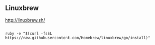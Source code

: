 
## Linuxbrew
http://linuxbrew.sh/

```

ruby -e "$(curl -fsSL https://raw.githubusercontent.com/Homebrew/linuxbrew/go/install)"
```
